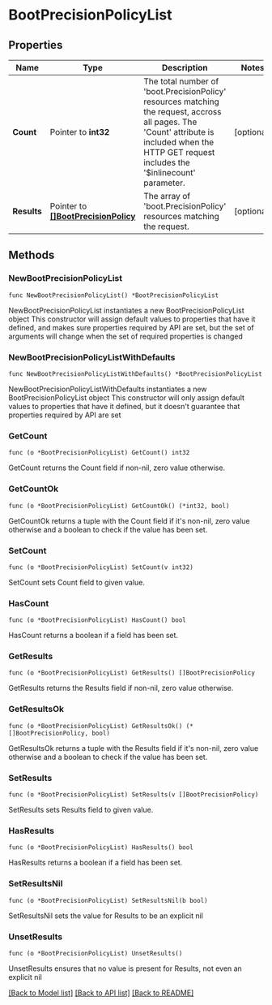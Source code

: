 # BootPrecisionPolicyList

## Properties

Name | Type | Description | Notes
------------ | ------------- | ------------- | -------------
**Count** | Pointer to **int32** | The total number of &#39;boot.PrecisionPolicy&#39; resources matching the request, accross all pages. The &#39;Count&#39; attribute is included when the HTTP GET request includes the &#39;$inlinecount&#39; parameter. | [optional] 
**Results** | Pointer to [**[]BootPrecisionPolicy**](BootPrecisionPolicy.md) | The array of &#39;boot.PrecisionPolicy&#39; resources matching the request. | [optional] 

## Methods

### NewBootPrecisionPolicyList

`func NewBootPrecisionPolicyList() *BootPrecisionPolicyList`

NewBootPrecisionPolicyList instantiates a new BootPrecisionPolicyList object
This constructor will assign default values to properties that have it defined,
and makes sure properties required by API are set, but the set of arguments
will change when the set of required properties is changed

### NewBootPrecisionPolicyListWithDefaults

`func NewBootPrecisionPolicyListWithDefaults() *BootPrecisionPolicyList`

NewBootPrecisionPolicyListWithDefaults instantiates a new BootPrecisionPolicyList object
This constructor will only assign default values to properties that have it defined,
but it doesn't guarantee that properties required by API are set

### GetCount

`func (o *BootPrecisionPolicyList) GetCount() int32`

GetCount returns the Count field if non-nil, zero value otherwise.

### GetCountOk

`func (o *BootPrecisionPolicyList) GetCountOk() (*int32, bool)`

GetCountOk returns a tuple with the Count field if it's non-nil, zero value otherwise
and a boolean to check if the value has been set.

### SetCount

`func (o *BootPrecisionPolicyList) SetCount(v int32)`

SetCount sets Count field to given value.

### HasCount

`func (o *BootPrecisionPolicyList) HasCount() bool`

HasCount returns a boolean if a field has been set.

### GetResults

`func (o *BootPrecisionPolicyList) GetResults() []BootPrecisionPolicy`

GetResults returns the Results field if non-nil, zero value otherwise.

### GetResultsOk

`func (o *BootPrecisionPolicyList) GetResultsOk() (*[]BootPrecisionPolicy, bool)`

GetResultsOk returns a tuple with the Results field if it's non-nil, zero value otherwise
and a boolean to check if the value has been set.

### SetResults

`func (o *BootPrecisionPolicyList) SetResults(v []BootPrecisionPolicy)`

SetResults sets Results field to given value.

### HasResults

`func (o *BootPrecisionPolicyList) HasResults() bool`

HasResults returns a boolean if a field has been set.

### SetResultsNil

`func (o *BootPrecisionPolicyList) SetResultsNil(b bool)`

 SetResultsNil sets the value for Results to be an explicit nil

### UnsetResults
`func (o *BootPrecisionPolicyList) UnsetResults()`

UnsetResults ensures that no value is present for Results, not even an explicit nil

[[Back to Model list]](../README.md#documentation-for-models) [[Back to API list]](../README.md#documentation-for-api-endpoints) [[Back to README]](../README.md)



